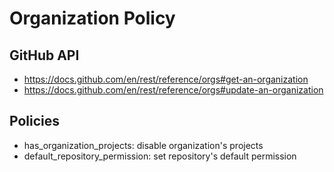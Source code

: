 # Organization Policy

## GitHub API

* https://docs.github.com/en/rest/reference/orgs#get-an-organization
* https://docs.github.com/en/rest/reference/orgs#update-an-organization

## Policies

* has_organization_projects: disable organization's projects
* default_repository_permission: set repository's default permission
